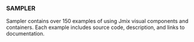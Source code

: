 ### SAMPLER

Sampler contains over 150 examples of using Jmix visual components and containers. Each example includes source code, description, and links to documentation.